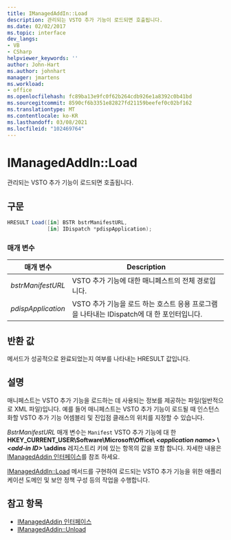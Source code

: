 ```yaml
---
title: IManagedAddIn::Load
description: 관리되는 VSTO 추가 기능이 로드되면 호출됩니다.
ms.date: 02/02/2017
ms.topic: interface
dev_langs:
- VB
- CSharp
helpviewer_keywords: ''
author: John-Hart
ms.author: johnhart
manager: jmartens
ms.workload:
- office
ms.openlocfilehash: fc89ba13e9fc0f62b264cdb926e1a8392c0b41bd
ms.sourcegitcommit: 8590cf6b3351e82827fd21159beefef0c02bf162
ms.translationtype: MT
ms.contentlocale: ko-KR
ms.lasthandoff: 03/08/2021
ms.locfileid: "102469764"
---
```

# <a name="imanagedaddinload"></a>IManagedAddIn::Load
  관리되는 VSTO 추가 기능이 로드되면 호출됩니다.

## <a name="syntax"></a>구문

```csharp
HRESULT Load([in] BSTR bstrManifestURL,
             [in] IDispatch *pdispApplication);
```

### <a name="parameters"></a>매개 변수

|매개 변수|Description|
|---------------|-----------------|
|*bstrManifestURL*|VSTO 추가 기능에 대한 매니페스트의 전체 경로입니다.|
|*pdispApplication*|VSTO 추가 기능을 로드 하는 호스트 응용 프로그램을 나타내는 IDispatch에 대 한 포인터입니다.|

## <a name="return-value"></a>반환 값
 메서드가 성공적으로 완료되었는지 여부를 나타내는 HRESULT 값입니다.

## <a name="remarks"></a>설명
 매니페스트는 VSTO 추가 기능을 로드하는 데 사용되는 정보를 제공하는 파일(일반적으로 XML 파일)입니다. 예를 들어 매니페스트는 VSTO 추가 기능이 로드될 때 인스턴스화할 VSTO 추가 기능 어셈블리 및 진입점 클래스의 위치를 지정할 수 있습니다.

 *BstrManifestURL* 매개 변수는 `Manifest` VSTO 추가 기능에 대 한 **HKEY_CURRENT_USER\Software\Microsoft\Office\\ _\<application name>_ \\ _\<add-in ID>_ \addins** 레지스트리 키에 있는 항목의 값을 포함 합니다. 자세한 내용은 [IManagedAddin 인터페이스](../vsto/imanagedaddin-interface.md)를 참조 하세요.

 [IManagedAddIn::Load](../vsto/imanagedaddin-load.md) 메서드를 구현하여 로드되는 VSTO 추가 기능을 위한 애플리케이션 도메인 및 보안 정책 구성 등의 작업을 수행합니다.

## <a name="see-also"></a>참고 항목
- [IManagedAddin 인터페이스](../vsto/imanagedaddin-interface.md)
- [IManagedAddin::Unload](../vsto/imanagedaddin-unload.md)
